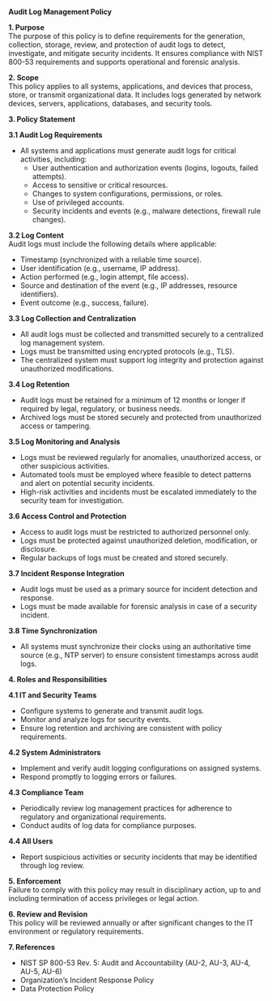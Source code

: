 **Audit Log Management Policy**

**1\. Purpose**  
The purpose of this policy is to define requirements for the generation, collection, storage, review, and protection of audit logs to detect, investigate, and mitigate security incidents. It ensures compliance with NIST 800-53 requirements and supports operational and forensic analysis.

**2\. Scope**  
This policy applies to all systems, applications, and devices that process, store, or transmit organizational data. It includes logs generated by network devices, servers, applications, databases, and security tools.

**3\. Policy Statement**

**3.1 Audit Log Requirements**

- All systems and applications must generate audit logs for critical activities, including:
  - User authentication and authorization events (logins, logouts, failed attempts).
  - Access to sensitive or critical resources.
  - Changes to system configurations, permissions, or roles.
  - Use of privileged accounts.
  - Security incidents and events (e.g., malware detections, firewall rule changes).

**3.2 Log Content**  
Audit logs must include the following details where applicable:

- Timestamp (synchronized with a reliable time source).
- User identification (e.g., username, IP address).
- Action performed (e.g., login attempt, file access).
- Source and destination of the event (e.g., IP addresses, resource identifiers).
- Event outcome (e.g., success, failure).

**3.3 Log Collection and Centralization**

- All audit logs must be collected and transmitted securely to a centralized log management system.
- Logs must be transmitted using encrypted protocols (e.g., TLS).
- The centralized system must support log integrity and protection against unauthorized modifications.

**3.4 Log Retention**

- Audit logs must be retained for a minimum of 12 months or longer if required by legal, regulatory, or business needs.
- Archived logs must be stored securely and protected from unauthorized access or tampering.

**3.5 Log Monitoring and Analysis**

- Logs must be reviewed regularly for anomalies, unauthorized access, or other suspicious activities.
- Automated tools must be employed where feasible to detect patterns and alert on potential security incidents.
- High-risk activities and incidents must be escalated immediately to the security team for investigation.

**3.6 Access Control and Protection**

- Access to audit logs must be restricted to authorized personnel only.
- Logs must be protected against unauthorized deletion, modification, or disclosure.
- Regular backups of logs must be created and stored securely.

**3.7 Incident Response Integration**

- Audit logs must be used as a primary source for incident detection and response.
- Logs must be made available for forensic analysis in case of a security incident.

**3.8 Time Synchronization**

- All systems must synchronize their clocks using an authoritative time source (e.g., NTP server) to ensure consistent timestamps across audit logs.

**4\. Roles and Responsibilities**

**4.1 IT and Security Teams**

- Configure systems to generate and transmit audit logs.
- Monitor and analyze logs for security events.
- Ensure log retention and archiving are consistent with policy requirements.

**4.2 System Administrators**

- Implement and verify audit logging configurations on assigned systems.
- Respond promptly to logging errors or failures.

**4.3 Compliance Team**

- Periodically review log management practices for adherence to regulatory and organizational requirements.
- Conduct audits of log data for compliance purposes.

**4.4 All Users**

- Report suspicious activities or security incidents that may be identified through log review.

**5\. Enforcement**  
Failure to comply with this policy may result in disciplinary action, up to and including termination of access privileges or legal action.

**6\. Review and Revision**  
This policy will be reviewed annually or after significant changes to the IT environment or regulatory requirements.

**7\. References**

- NIST SP 800-53 Rev. 5: Audit and Accountability (AU-2, AU-3, AU-4, AU-5, AU-6)
- Organization’s Incident Response Policy
- Data Protection Policy
